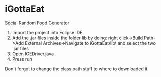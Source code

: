 # iGottaEat
Social Random Food Generator

1. Import the project into Eclipse IDE
2. Add the .jar files inside the folder lib by doing: right click->Build Path->Add External Archives->Navigate to iGottaEat\lib\ and select the two .jar files
3. Open IGEDriver.java
4. Press run

Don't forgot to change the class path stuff to where to downloaded it.

